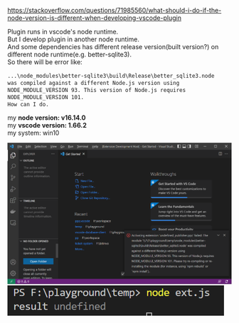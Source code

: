 https://stackoverflow.com/questions/71985560/what-should-i-do-if-the-node-version-is-different-when-developing-vscode-plugin

Plugin runs in vscode's node runtime.  
But I develop plugin in another node runtime.  
And some dependencies has different release version(built version?) on different node runtime(e.g. better-sqlite3).  
So there will be error like:  

```
...\node_modules\better-sqlite3\build\Release\better_sqlite3.node
was compiled against a different Node.js version using
NODE_MODULE_VERSION 93. This version of Node.js requires
NODE_MODULE_VERSION 101.
How can I do.
```

my **node version: v16.14.0**  
my **vscode version: 1.66.2**  
my system: win10  

![error in vscode](https://raw.githubusercontent.com/daGaiGuanYu/temp/vscode20220424/err_in_vscode.png)
![out of vscode](https://raw.githubusercontent.com/daGaiGuanYu/temp/vscode20220424/out_of_vscode.png)
